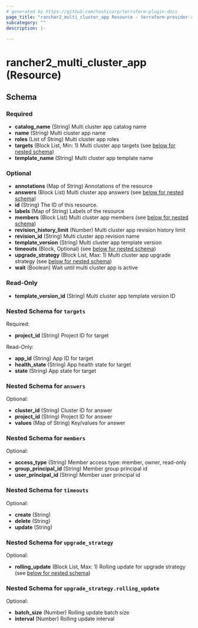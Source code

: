 ```yaml
---
# generated by https://github.com/hashicorp/terraform-plugin-docs
page_title: "rancher2_multi_cluster_app Resource - terraform-provider-rancher2"
subcategory: ""
description: |-
  
---
```


# rancher2_multi_cluster_app (Resource)





<!-- schema generated by tfplugindocs -->
## Schema

### Required

- **catalog_name** (String) Multi cluster app catalog name
- **name** (String) Multi cluster app name
- **roles** (List of String) Multi cluster app roles
- **targets** (Block List, Min: 1) Multi cluster app targets (see [below for nested schema](#nestedblock--targets))
- **template_name** (String) Multi cluster app template name

### Optional

- **annotations** (Map of String) Annotations of the resource
- **answers** (Block List) Multi cluster app answers (see [below for nested schema](#nestedblock--answers))
- **id** (String) The ID of this resource.
- **labels** (Map of String) Labels of the resource
- **members** (Block List) Multi cluster app members (see [below for nested schema](#nestedblock--members))
- **revision_history_limit** (Number) Multi cluster app revision history limit
- **revision_id** (String) Multi cluster app revision name
- **template_version** (String) Multi cluster app template version
- **timeouts** (Block, Optional) (see [below for nested schema](#nestedblock--timeouts))
- **upgrade_strategy** (Block List, Max: 1) Multi cluster app upgrade strategy (see [below for nested schema](#nestedblock--upgrade_strategy))
- **wait** (Boolean) Wait until multi cluster app is active

### Read-Only

- **template_version_id** (String) Multi cluster app template version ID

<a id="nestedblock--targets"></a>
### Nested Schema for `targets`

Required:

- **project_id** (String) Project ID for target

Read-Only:

- **app_id** (String) App ID for target
- **health_state** (String) App health state for target
- **state** (String) App state for target


<a id="nestedblock--answers"></a>
### Nested Schema for `answers`

Optional:

- **cluster_id** (String) Cluster ID for answer
- **project_id** (String) Project ID for answer
- **values** (Map of String) Key/values for answer


<a id="nestedblock--members"></a>
### Nested Schema for `members`

Optional:

- **access_type** (String) Member access type: member, owner, read-only
- **group_principal_id** (String) Member group principal id
- **user_principal_id** (String) Member user principal id


<a id="nestedblock--timeouts"></a>
### Nested Schema for `timeouts`

Optional:

- **create** (String)
- **delete** (String)
- **update** (String)


<a id="nestedblock--upgrade_strategy"></a>
### Nested Schema for `upgrade_strategy`

Optional:

- **rolling_update** (Block List, Max: 1) Rolling update for upgrade strategy (see [below for nested schema](#nestedblock--upgrade_strategy--rolling_update))

<a id="nestedblock--upgrade_strategy--rolling_update"></a>
### Nested Schema for `upgrade_strategy.rolling_update`

Optional:

- **batch_size** (Number) Rolling update batch size
- **interval** (Number) Rolling update interval


